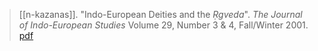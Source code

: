 > [[n-kazanas]]. "Indo-European Deities and the *Ṛgveda*". *The Journal of Indo-European Studies* Volume 29, Number 3 & 4, Fall/Winter 2001. [pdf](a/n-kazanas2001.pdf)